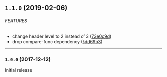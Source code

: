 <a name="1.1.0"></a>
## `1.1.0` (2019-02-06)


###### FEATURES

* change header level to 2 instead of 3 ([73e0c9d](https://github.com/citycide/changelog/commit/73e0c9d))
* drop compare-func dependency ([5dd69b3](https://github.com/citycide/changelog/commit/5dd69b3))


---

<a name="1.0.0"></a>
### `1.0.0` (2017-12-12)

Initial release
